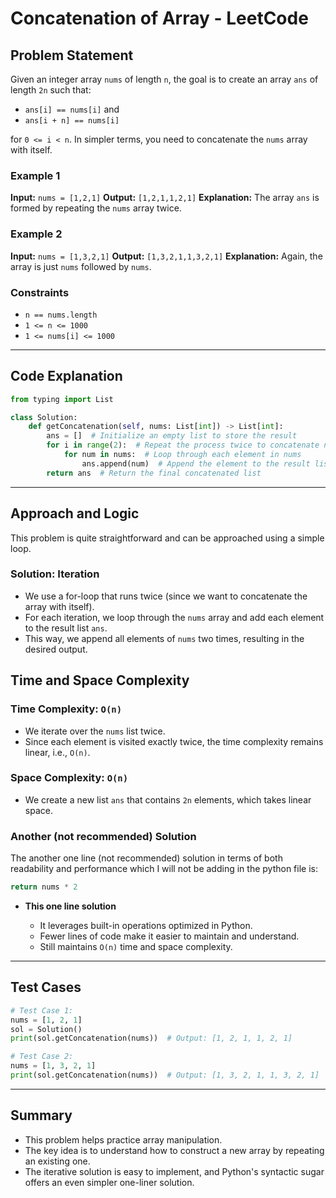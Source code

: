 # Concatenation of Array - LeetCode

## Problem Statement

Given an integer array `nums` of length `n`, the goal is to create an array `ans` of length `2n` such that:

* `ans[i] == nums[i]` and
* `ans[i + n] == nums[i]`

for `0 <= i < n`. In simpler terms, you need to concatenate the `nums` array with itself.

### Example 1

**Input:** `nums = [1,2,1]`
**Output:** `[1,2,1,1,2,1]`
**Explanation:** The array `ans` is formed by repeating the `nums` array twice.

### Example 2

**Input:** `nums = [1,3,2,1]`
**Output:** `[1,3,2,1,1,3,2,1]`
**Explanation:** Again, the array is just `nums` followed by `nums`.

### Constraints

* `n == nums.length`
* `1 <= n <= 1000`
* `1 <= nums[i] <= 1000`

---

## Code Explanation

```python
from typing import List

class Solution:
    def getConcatenation(self, nums: List[int]) -> List[int]:
        ans = []  # Initialize an empty list to store the result
        for i in range(2):  # Repeat the process twice to concatenate nums with itself
            for num in nums:  # Loop through each element in nums
                ans.append(num)  # Append the element to the result list
        return ans  # Return the final concatenated list
```

---

## Approach and Logic

This problem is quite straightforward and can be approached using a simple loop.

### Solution: Iteration

* We use a for-loop that runs twice (since we want to concatenate the array with itself).
* For each iteration, we loop through the `nums` array and add each element to the result list `ans`.
* This way, we append all elements of `nums` two times, resulting in the desired output.

## Time and Space Complexity

### Time Complexity: `O(n)`

* We iterate over the `nums` list twice.
* Since each element is visited exactly twice, the time complexity remains linear, i.e., `O(n)`.

### Space Complexity: `O(n)`

* We create a new list `ans` that contains `2n` elements, which takes linear space.

### Another (not recommended) Solution

The another one line (not recommended) solution in terms of both readability and performance which I will not be adding in the python file is:

```python
return nums * 2
```

* **This one line solution**

  * It leverages built-in operations optimized in Python.
  * Fewer lines of code make it easier to maintain and understand.
  * Still maintains `O(n)` time and space complexity.

---

## Test Cases

```python
# Test Case 1:
nums = [1, 2, 1]
sol = Solution()
print(sol.getConcatenation(nums))  # Output: [1, 2, 1, 1, 2, 1]

# Test Case 2:
nums = [1, 3, 2, 1]
print(sol.getConcatenation(nums))  # Output: [1, 3, 2, 1, 1, 3, 2, 1]
```

---

## Summary

* This problem helps practice array manipulation.
* The key idea is to understand how to construct a new array by repeating an existing one.
* The iterative solution is easy to implement, and Python's syntactic sugar offers an even simpler one-liner solution.
